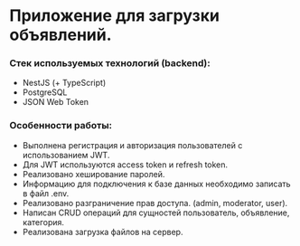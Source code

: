 # Приложение для загрузки объявлений.

### Стек используемых технологий (backend):

- NestJS (+ TypeScript)
- PostgreSQL
- JSON Web Token

### Особенности работы:

- Выполнена регистрация и авторизация пользователей с использованием JWT.
- Для JWT используются access token и refresh token.
- Реализовано хеширование паролей.
- Информацию для подключения к базе данных необходимо записать в файл .env.
- Реализовано разграничение прав доступа. (admin, moderator, user).
- Написан CRUD операций для сущностей пользователь, объявление, категория.
- Реализована загрузка файлов на сервер.
